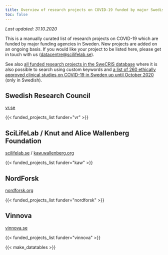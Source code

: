 ```yaml
---
title: Overview of research projects on COVID-19 funded by major Swedish funding agencies
toc: false
---
```

*Last updated: 31.10.2020*

This is a manually curated list of research projects on COVID-19 which are funded by major funding agencies in Sweden. New projects are added on an ongoing basis. If you would like your project to be listed here, please get in touch with us (datacentre@scilifelab.se).

See also [all funded research projects in the SweCRIS database](https://www.swecris.se/betasearch/?q=Covid&view=cards&lang=en) where it is also possible to search using custom keywords and [a list of 260 ethically approved clinical studies on COVID-19 in Sweden up until October 2020](https://www.kliniskastudier.se/statistik/kliniska-studier-rorande-covid-19.html) (only in Swedish).

## Swedish Research Council
[vr.se](https://www.vr.se/)

{{< funded_projects_list funder="vr" >}}

## SciLifeLab / Knut and Alice Wallenberg Foundation
[scilifelab.se](https://www.scilifelab.se/) / [kaw.wallenberg.org](https://kaw.wallenberg.org/en)

{{< funded_projects_list funder="kaw" >}}

## NordForsk
[nordforsk.org](https://www.nordforsk.org/)

{{< funded_projects_list funder="nordforsk" >}}

## Vinnova
[vinnova.se](https://www.vinnova.se/)

{{< funded_projects_list funder="vinnova" >}}

{{< make_datatables >}}

